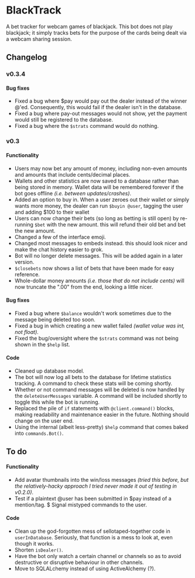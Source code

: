 # BlackTrack
A bet tracker for webcam games of blackjack.
This bot does not play blackjack; it simply tracks bets for the purpose of the cards being dealt via a webcam sharing session.

## Changelog

### v0.3.4
#### Bug fixes
* Fixed a bug where $pay would pay out the dealer instead of the winner @'ed. Consequently, this would fail if the dealer isn't in the database.
* Fixed a bug where pay-out messages would not show, yet the payment would still be registered to the database.
* Fixed a bug where the `$strats` command would do nothing.

### v0.3
#### Functionality
* Users may now bet any amount of money, including non-even amounts and amounts that include cents/decimal places.
* Wallets and other statistics are now saved to a database rather than being stored in memory. Wallet data will be remembered forever if the bot goes offline _(i.e. between updates/crashes)_.
* Added an option to buy in. When a user zeroes out their wallet or simply wants more money, the dealer can run `$buyin @user`, tagging the user and adding $100 to their wallet
* Users can now change their bets (so long as betting is still open) by re-running `$bet` with the new amount. this will refund their old bet and bet the new amount.
* Changed a few of the interface emoji.
* Changed most messages to embeds instead. this should look nicer and make the chat history easier to grok.
* Bot will no longer delete messages. This will be added again in a later version.
* `$closebets` now shows a list of bets that have been made for easy reference.
* Whole-dollar money amounts _(i.e. those that do not include cents)_ will now truncate the ".00" from the end, looking a little nicer.

#### Bug fixes
* Fixed a bug where `$balance` wouldn't work sometimes due to the message being deleted too soon.
* Fixed a bug in which creating a new wallet failed _(wallet value was int, not float)_.
* Fixed the bug/oversight where the `$strats` command was not being shown in the `$help` list.

#### Code
* Cleaned up database model.
* The bot will now log all bets to the database for lifetime statistics tracking. A command to check these stats will be coming shortly.
* Whether or not command messages will be deleted is now handled by the `deleteUserMessages` variable. A command will be included shortly to toggle this while the bot is running.
* Replaced the pile of `if` statements with `@client.command()` blocks, making readability and maintenance easier in the future. Nothing should change on the user end.
* Using the internal (albeit less-pretty) `$help` command that comes baked into `commands.Bot()`.

## To do
#### Functionality
* Add avatar thumbnails into the win/loss messages _(tried this before, but the relatively-hacky approach I tried never made it out of testing in v0.2.0)_.
* Test if a plaintext @user has been submitted in $pay instead of a mention/tag.
$ Signal mistyped commands to the user.

#### Code
* Clean up the god-forgotten mess of sellotaped-together code in `userInDatabase`. Seriously, that function is a mess to look at, even though it works.
* Shorten `isDealer()`.
* Have the bot only watch a certain channel or channels so as to avoid destructive or disruptive behaviour in other channels.
* Move to SQLALchemy instead of using ActiveAlchemy (?).
